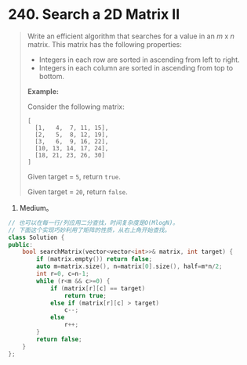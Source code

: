 # 240. Search a 2D Matrix II

> Write an efficient algorithm that searches for a value in an *m* x *n* matrix. This matrix has the following properties:
>
> - Integers in each row are sorted in ascending from left to right.
> - Integers in each column are sorted in ascending from top to bottom.
>
> **Example:**
>
> Consider the following matrix:
>
> ```
> [
>   [1,   4,  7, 11, 15],
>   [2,   5,  8, 12, 19],
>   [3,   6,  9, 16, 22],
>   [10, 13, 14, 17, 24],
>   [18, 21, 23, 26, 30]
> ]
> ```
>
> Given target = `5`, return `true`.
>
> Given target = `20`, return `false`.

1. Medium。

```cpp
// 也可以在每一行/列应用二分查找，时间复杂度是O(MlogN)。
// 下面这个实现巧妙利用了矩阵的性质，从右上角开始查找。
class Solution {
public:
    bool searchMatrix(vector<vector<int>>& matrix, int target) {
        if (matrix.empty()) return false;
        auto m=matrix.size(), n=matrix[0].size(), half=m*n/2;
        int r=0, c=n-1;
        while (r<m && c>=0) {
            if (matrix[r][c] == target)
                return true;
            else if (matrix[r][c] > target)
                c--;
            else
                r++;
        }
        return false;
    }
};
```

